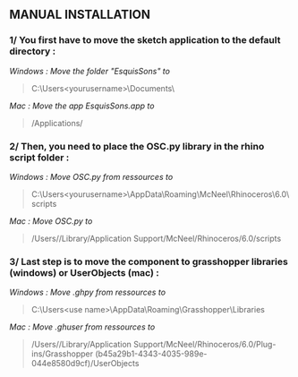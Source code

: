 ## MANUAL INSTALLATION 

### 1/ You first have to move the sketch application to the default directory :

*Windows : Move the folder "EsquisSons" to* 
>C:\Users\<yourusername>\Documents\

*Mac : Move the app EsquisSons.app to* 
>/Applications/

### 2/ Then, you need to place the OSC.py library in the rhino script folder :

*Windows : Move OSC.py from ressources to*
>C:\Users\<yourusername>\AppData\Roaming\McNeel\Rhinoceros\6.0\scripts

*Mac : Move OSC.py to*
>/Users/<yourusername>/Library/Application Support/McNeel/Rhinoceros/6.0/scripts

### 3/ Last step is to move the component to grasshopper libraries (windows) or UserObjects (mac) :

*Windows : Move <ComponentName>.ghpy from ressources to*
>C:\Users\<use name>\AppData\Roaming\Grasshopper\Libraries

*Mac : Move <ComponentName>.ghuser from ressources to*
>/Users/<yourusername>/Library/Application Support/McNeel/Rhinoceros/6.0/Plug-ins/Grasshopper (b45a29b1-4343-4035-989e-044e8580d9cf)/UserObjects

